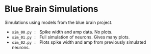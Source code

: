 # Blue Brain Simulations
Simulations using models from the blue brain project.

* `sim_00.py : ` Spike width and amp data. No plots.
* `sim_01.py : ` Full simulation of neurons. Gives many plots.
* `sim_02.py : ` Plots spike width and amp from previously simulated neurons.
